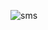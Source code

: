 
![sms](https://user-images.githubusercontent.com/81404686/143298973-a2f9fc55-254f-4f26-b7f3-0ce97048cfb0.png)
